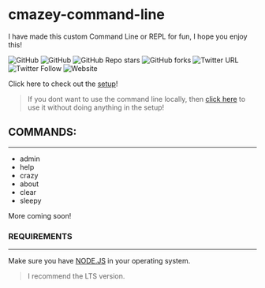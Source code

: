 # cmazey-command-line
I have made this custom Command Line or REPL for fun, I hope you enjoy this!

<img alt="GitHub" src="https://img.shields.io/github/license/cmazey/cmazey-command-line?style=plastic"> <img alt="GitHub" src ="https://img.shields.io/badge/Made%20for-VSCode-informational?style=plastic"> <img alt="GitHub Repo stars" src="https://img.shields.io/github/stars/cmazey/cmazey-command-line?style=social"> <img alt="GitHub forks" src="https://img.shields.io/github/forks/cmazey/cmazey-command-line?style=social"> <img alt="Twitter URL" src="https://img.shields.io/twitter/url?style=social&url=https%3A%2F%2Fgithub.com%2Fcmazey%2Fcmazey-command-line"> ![Twitter Follow](https://img.shields.io/twitter/follow/cmazeyRBLX?style=social) <img alt="Website" src="https://img.shields.io/website?url=https%3A%2F%2Fcoltondogportraits.com%2F">

Click here to check out the [setup](https://github.com/cmazey/cmazey-command-line/tree/node/Cmd-REPL#---set-up---)!

> If you dont want to use the command line locally, then [click here](https://replit.com/@NotCmazey/cmazey-command-line?v=1) to use it without doing anything in the setup!
## COMMANDS:
------------------
- admin
- help
- crazy
- about
- clear
- sleepy

More coming soon!

### REQUIREMENTS
------------------
Make sure you have [NODE.JS](https://nodejs.org/en/) in your operating system.
> I recommend the LTS version.


